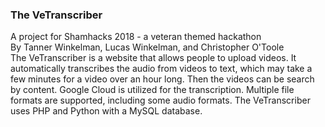 <h3>The VeTranscriber</h3>


A project for Shamhacks 2018 - a veteran themed hackathon<br>
By Tanner Winkelman, Lucas Winkelman, and Christopher O'Toole<br>
The VeTranscriber is a website that allows people to upload videos.  It automatically transcribes the audio from videos to text, which may take a few minutes for a video over an hour long. Then the videos can be search by content.  Google Cloud is utilized for the transcription.  Multiple file formats are supported,  including some audio formats.  The VeTranscriber uses PHP and Python with a MySQL database.

